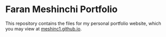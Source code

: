 # Faran Meshinchi Portfolio

This repository contains the files for my personal portfolio website, which you may view at [meshinc1.github.io](https://meshinc1.github.io/).
